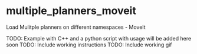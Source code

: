 # multiple_planners_moveit
Load Mulitple planners on different namespaces - MoveIt


TODO: Example with C++ and a python script with usage will be added here soon
TODO: Include working instructions
TODO: Include working gif